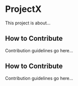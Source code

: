# ProjectX
This project is about...
## How to Contribute
Contribution guidelines go here...
## How to Contribute
Contribution guidelines go here...
